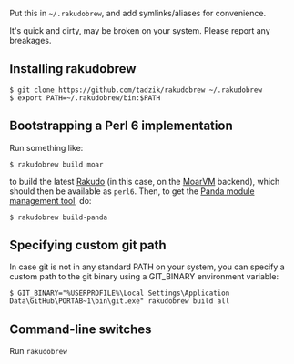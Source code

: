 Put this in `~/.rakudobrew`, and add symlinks/aliases for convenience.

It's quick and dirty, may be broken on your system. Please report any breakages.

Installing rakudobrew
---------------------

```
$ git clone https://github.com/tadzik/rakudobrew ~/.rakudobrew
$ export PATH=~/.rakudobrew/bin:$PATH
```

Bootstrapping a Perl 6 implementation
-------------------------------------

Run something like:

```
$ rakudobrew build moar
```

to build the latest [Rakudo](https://github.com/rakudo/rakudo)
(in this case, on the [MoarVM](https://github.com/MoarVM/MoarVM) backend),
which should then be available as `perl6`. Then, to get the
[Panda module management tool](https://github.com/tadzik/panda), do:

```
$ rakudobrew build-panda
```

Specifying custom git path
--------------------------

In case git is not in any standard PATH on your system, you can specify a custom path
to the git binary using a GIT_BINARY environment variable:

```
$ GIT_BINARY="%USERPROFILE%\Local Settings\Application Data\GitHub\PORTAB~1\bin\git.exe" rakudobrew build all
```

Command-line switches
---------------

Run `rakudobrew`


